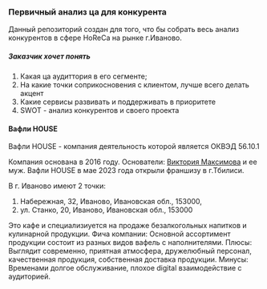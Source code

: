 ### Первичный анализ ца для конкурента  

Данный репозиторий создан для того, что бы собрать весь анализ конкурентов в сфере HoReCa на рынке г.Иваново. 

##### Заказчик хочет понять 
1. Какая ца аудиттория в его сегменте;
2. На какие точки соприкосновения с клиентом, лучше всего делать акцент
3. Какие сервисы развивать и поддерживать в приоритете
4. SWOT - анализ конкурентов и своего проекта


#### Вафли HOUSE 
Вафли HOUSE - компания деятельность которой является ОКВЭД 56.10.1 

Компания основана в 2016 году. Основатели: [Виктория Максимова](https://vk.com/id33109769) и ее муж.
Вафли HOUSE в мае 2023 года открыли франшизу в г.Тбилиси.  


В г. Иваново имеют 2 точки: 
1. Набережная, 32, Иваново, Ивановская обл., 153000, 
2. ул. Станко, 20, Иваново, Ивановская обл., 153000

Это кафе и специализиуется на продаже безалкогольных напитков и кулинарной продукции. 
Фича компании: Основной ассортимент продукции состоит из разных видов вафель с наполнителями.
Плюсы: Выглядит современно, приятная атмосфера, дружелюбный персонал, качественная продукция, собственная доставка продукции. 
Минусы: Временами долгое обслуживание, плохое digital взаимодействие с аудиторией. 






